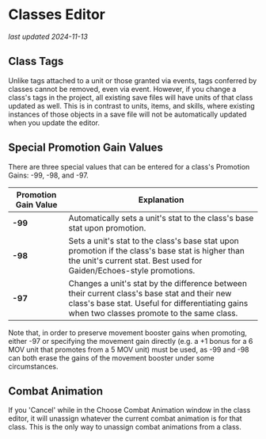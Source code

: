 # Classes Editor

_last updated 2024-11-13_

## Class Tags

Unlike tags attached to a unit or those granted via events, tags conferred by classes cannot be removed, even via event. However, if you change a class's tags in the project, all existing save files will have units of that class updated as well. This is in contrast to units, items, and skills, where existing instances of those objects in a save file will not be automatically updated when you update the editor.

## Special Promotion Gain Values

There are three special values that can be entered for a class's Promotion Gains: -99, -98, and -97.

| Promotion Gain Value | Explanation |
|----------------------|-------------|
| **-99**              | Automatically sets a unit's stat to the class's base stat upon promotion. |
| **-98**              | Sets a unit's stat to the class's base stat upon promotion if the class's base stat is higher than the unit's current stat. Best used for Gaiden/Echoes-style promotions. |
| **-97**              | Changes a unit's stat by the difference between their current class's base stat and their new class's base stat. Useful for differentiating gains when two classes promote to the same class. |


Note that, in order to preserve movement booster gains when promoting, either -97 or specifying the movement gain directly (e.g. a +1 bonus for a 6 MOV unit that promotes from a 5 MOV unit) must be used, as -99 and -98 can both erase the gains of the movement booster under some circumstances.

## Combat Animation

If you 'Cancel' while in the Choose Combat Animation window in the class editor, it will unassign whatever the current combat animation is for that class. This is the only way to unassign combat animations from a class.